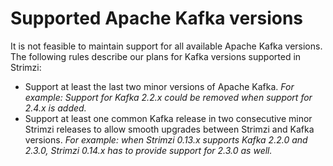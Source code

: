 # Supported Apache Kafka versions

It is not feasible to maintain support for all available Apache Kafka versions.
The following rules describe our plans for Kafka versions supported in Strimzi:

* Support at least the last two minor versions of Apache Kafka. _For example: Support for Kafka 2.2.x could be removed when support for 2.4.x is added._
* Support at least one common Kafka release in two consecutive minor Strimzi releases to allow smooth upgrades between Strimzi and Kafka versions. _For example: when Strimzi 0.13.x supports Kafka 2.2.0 and 2.3.0, Strimzi 0.14.x has to provide support for 2.3.0 as well._
